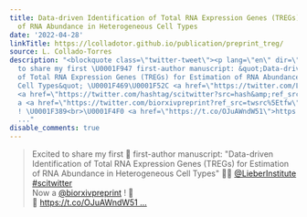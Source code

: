 ```yaml
---
title: Data-driven Identification of Total RNA Expression Genes (TREGs) for Estimation
  of RNA Abundance in Heterogeneous Cell Types
date: '2022-04-28'
linkTitle: https://lcolladotor.github.io/publication/preprint_treg/
source: L. Collado-Torres
description: "<blockquote class=\"twitter-tweet\"><p lang=\"en\" dir=\"ltr\">Excited
  to share my first \U0001F947 first-author manuscript: &quot;Data-driven Identification
  of Total RNA Expression Genes (TREGs) for Estimation of RNA Abundance in Heterogeneous
  Cell Types&quot; \U0001F469‍\U0001F52C <a href=\"https://twitter.com/LieberInstitute?ref_src=twsrc%5Etfw\">@LieberInstitute</a>
  <a href=\"https://twitter.com/hashtag/scitwitter?src=hash&amp;ref_src=twsrc%5Etfw\">#scitwitter</a><br>Now
  a <a href=\"https://twitter.com/biorxivpreprint?ref_src=twsrc%5Etfw\">@biorxivpreprint</a>
  ! \U0001F389<br>\U0001F4F0 <a href=\"https://t.co/OJuAWndW51\">https://t.co/OJuAWndW51
  ..."
disable_comments: true
---
```

<blockquote class="twitter-tweet"><p lang="en" dir="ltr">Excited to share my first 🥇 first-author manuscript: &quot;Data-driven Identification of Total RNA Expression Genes (TREGs) for Estimation of RNA Abundance in Heterogeneous Cell Types&quot; 👩‍🔬 <a href="https://twitter.com/LieberInstitute?ref_src=twsrc%5Etfw">@LieberInstitute</a> <a href="https://twitter.com/hashtag/scitwitter?src=hash&amp;ref_src=twsrc%5Etfw">#scitwitter</a><br>Now a <a href="https://twitter.com/biorxivpreprint?ref_src=twsrc%5Etfw">@biorxivpreprint</a> ! 🎉<br>📰 <a href="https://t.co/OJuAWndW51">https://t.co/OJuAWndW51 ...